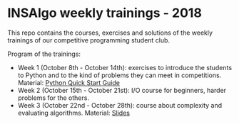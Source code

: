 # INSAlgo weekly trainings - 2018

This repo contains the courses, exercises and solutions of the weekly trainings of our competitive programming student club.

Program of the trainings:

 - Week 1 (October 8th - October 14th): exercises to introduce the students to Python and to the kind of problems they can meet in competitions. Material: [Python Quick Start Guide](python_quickstart.pdf)
 - Week 2 (October 15th - October 21st): I/O course for beginners, harder problems for the others.
 - Week 3 (October 22nd - October 28th): course about complexity and evaluating algorithms. Material: [Slides](W3_oct22_oct28/complexity-slides.pdf)
